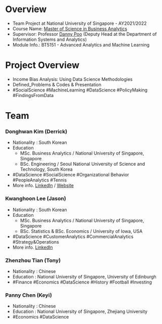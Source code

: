 # Overview
 - Team Project at National University of Singapore - AY2021/2022
 - Course Name: [Master of Science in Business Analytics](https://msba.nus.edu.sg/)
 - Supervisor: Professor [Danny Poo](https://www.comp.nus.edu.sg/~dpoo/index.html) (Deputy Head at the Department of Information Systems and Analytics)
 - Module Info.: BT5151 - Advanced Analytics and Machine Learning

# Project Overview
 - Income Bias Analysis: Using Data Science Methodologies
 - Defined_Problems & Codes & Presentation
 - #SocialScience #MachineLearning #DataScience #PolicyMaking #FindingsFromData

# Team

### Donghwan Kim (Derrick)
 - Nationality : South Korean
 - Education
   - MSc. Business Analytics / National University of Singapore, Singapore
   - BSc. Engineering / Seoul National University of Science and Technology, South Korea
 - #DataScience #SocialScience #Organizational Behavior #PeopleAnalytics #Tennis
 - More info. [LinkedIn](www.linkedin.com/in/da-devangelist)  /  [Website](https://hwaneest.github.io/)
 
### Kwanghoon Lee (Jason)
 - Nationality : South Korean
 - Education
   - MSc. Business Analytics / National University of Singapore, Singapore
   - BSc. Statistics & BSc. Economics / University of Iowa, USA
 - #DataScience #CustomerAnalytics #CommercialAnalytics #Strategy&Operations
 - More info. [LinkedIn](https://www.linkedin.com/in/jason-kwanghun-lee/)

### Zhenzhou Tian (Tony)
 - Nationality : Chinese
 - Education   : National University of Singapore, University of Edinburgh
 - #Finance #Economics #DataScience #History #Football #Investing


 ### Panny Chen (Keyi)
 - Nationality : Chinese
 - Education   : National University of Singapore, Zhejiang University
 - #Economics #DataScience

